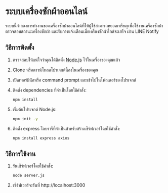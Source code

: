 # ระบบเครื่องซักผ้าออนไลน์

ระบบนี้จำลองการทำงานของเครื่องซักผ้าออนไลน์ที่ให้ผู้ใช้สามารถหยอดเหรียญเพื่อใช้งานเครื่องซักผ้า ตรวจสอบสถานะเครื่องซักผ้า และรับการแจ้งเตือนเมื่อเครื่องซักผ้าใกล้จะเสร็จ ผ่าน LINE Notify

## วิธีการติดตั้ง

1. ตรวจสอบให้แน่ใจว่าคุณได้ติดตั้ง [Node.js](https://nodejs.org) ไว้ในเครื่องของคุณแล้ว
2. Clone หรือดาวน์โหลดโปรเจกต์นี้ลงในเครื่องของคุณ
3. เปิดเทอร์มินัลหรือ command prompt และเข้าไปในโฟลเดอร์ของโปรเจกต์
4. ติดตั้ง dependencies ที่จำเป็นโดยใช้คำสั่ง:

   ```bash
   npm install

5. เริ่มต้นโปรเจกต์ Node.js:
  
   ```bash
   npm init -y
   
6. ติดตั้ง express ไลบรารีที่จำเป็นสำหรับสร้างเซิร์ฟเวอร์โดยใช้คำสั่ง:

   ```bash
   npm install express axios
   
## วิธีการใช้งาน

1. รันเซิร์ฟเวอร์โดยใช้คำสั่ง:

   ```bash
   node server.js
2. เซิร์ฟเวอร์จะรันที่ http://localhost:3000

